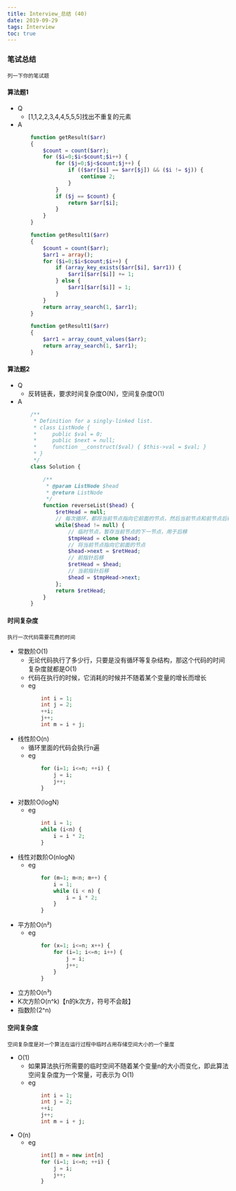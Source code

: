 ```yaml
---
title: Interview_总结 (40)
date: 2019-09-29
tags: Interview
toc: true
---
```


### 笔试总结
    列一下你的笔试题
    
<!-- more -->

#### 算法题1
- Q
    * [1,1,2,2,3,4,4,5,5,5]找出不重复的元素
- A
    ```php
        function getResult($arr)
        {
            $count = count($arr);
            for ($i=0;$i<$count;$i++) {
                for ($j=0;$j<$count;$j++) {
                    if (($arr[$i] == $arr[$j]) && ($i != $j)) {
                        continue 2;
                    }
                }
                if ($j == $count) {
                    return $arr[$i];
                }
            }
        }

        function getResult1($arr)
        {
            $count = count($arr);
            $arr1 = array();
            for ($i=0;$i<$count;$i++) {
                if (array_key_exists($arr[$i], $arr1)) {
                    $arr1[$arr[$i]] += 1;
                } else {
                    $arr1[$arr[$i]] = 1;
                }
            }
            return array_search(1, $arr1);
        }

        function getResult1($arr)
        {
            $arr1 = array_count_values($arr);
            return array_search(1, $arr1);
        }
    ```

#### 算法题2
- Q
    * 反转链表，要求时间复杂度O(N)，空间复杂度O(1) 
- A
    ```php
        /**
         * Definition for a singly-linked list.
         * class ListNode {
         *     public $val = 0;
         *     public $next = null;
         *     function __construct($val) { $this->val = $val; }
         * }
         */
        class Solution {

            /**
             * @param ListNode $head
             * @return ListNode
             */
            function reverseList($head) {
                $retHead = null;
                // 每次循环，都将当前节点指向它前面的节点，然后当前节点和前节点后移
                while($head != null) {
                    // 临时节点，暂存当前节点的下一节点，用于后移
                    $tmpHead = clone $head;
                    // 将当前节点指向它前面的节点
                    $head->next = $retHead;
                    // 前指针后移
                    $retHead = $head;
                    // 当前指针后移
                    $head = $tmpHead->next;
                };
                return $retHead;
            }
        }
    ```

#### 时间复杂度
    执行一次代码需要花费的时间
- 常数阶O(1)
    * 无论代码执行了多少行，只要是没有循环等复杂结构，那这个代码的时间复杂度就都是O(1)
    * 代码在执行的时候，它消耗的时候并不随着某个变量的增长而增长
    * eg
        ```php
            int i = 1;
            int j = 2;
            ++i;
            j++;
            int m = i + j;
        ```
- 线性阶O(n)
    * 循环里面的代码会执行n遍
    * eg
        ```php
            for (i=1; i<=n; ++i) {
                j = i;
                j++;
            }
        ```
- 对数阶O(logN)
    * eg
        ```php
            int i = 1;
            while (i<n) {
                i = i * 2;
            }
        ```
- 线性对数阶O(nlogN)
    * eg
        ```php
            for (m=1; m<n; m++) {
                i = 1;
                while (i < n) {
                    i = i * 2;
                }
            }
        ```
- 平方阶O(n²)
    * eg
        ```php
            for (x=1; i<=n; x++) {
                for (i=1; i<=n; i++) {
                    j = i;
                    j++;
                }
            }
        ```
- 立方阶O(n³)
- K次方阶O(n^k)【n的k次方，符号不会敲】
- 指数阶(2^n)

#### 空间复杂度
    空间复杂度是对一个算法在运行过程中临时占用存储空间大小的一个量度
- O(1)
    * 如果算法执行所需要的临时空间不随着某个变量n的大小而变化，即此算法空间复杂度为一个常量，可表示为 O(1)
    * eg
        ```php
            int i = 1;
            int j = 2;
            ++i;
            j++;
            int m = i + j;
        ```
- O(n)
    * eg
        ```php
            int[] m = new int[n]
            for (i=1; i<=n; ++i) {
                j = i;
                j++;
            }
        ```







